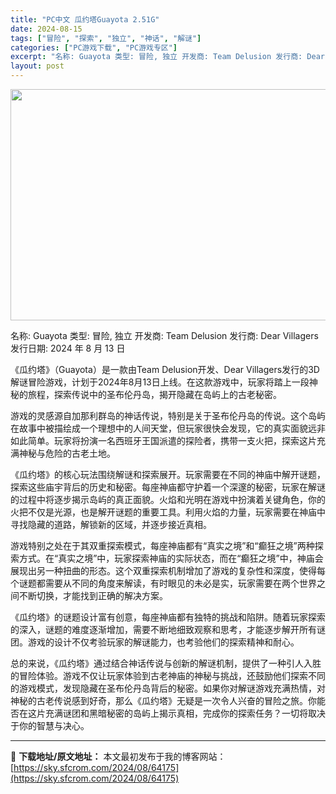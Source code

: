 ```yaml
---
title: "PC中文 瓜约塔Guayota 2.51G"
date: 2024-08-15
tags: ["冒险", "探索", "独立", "神话", "解谜"]
categories: ["PC游戏下载", "PC游戏专区"]
excerpt: "名称: Guayota 类型: 冒险, 独立 开发商: Team Delusion 发行商: Dear Villagers 发行日期: 2024 年 8 月 13 日 《瓜约塔》（Guayota）是一款由Team Delusion开发、Dear Villagers发行的3D解谜冒险游戏，计划于202&hellip;"
layout: post
---
```


<img class="aligncenter size-full wp-image-64176" src="https://sky.sfcrom.com/wp-content/uploads/2024/08/2024081511240794.webp" alt="" width="660" height="370" />

名称: Guayota
类型: 冒险, 独立
开发商: Team Delusion
发行商: Dear Villagers
发行日期: 2024 年 8 月 13 日

《瓜约塔》（Guayota）是一款由Team Delusion开发、Dear Villagers发行的3D解谜冒险游戏，计划于2024年8月13日上线。在这款游戏中，玩家将踏上一段神秘的旅程，探索传说中的圣布伦丹岛，揭开隐藏在岛屿上的古老秘密。

游戏的灵感源自加那利群岛的神话传说，特别是关于圣布伦丹岛的传说。这个岛屿在故事中被描绘成一个理想中的人间天堂，但玩家很快会发现，它的真实面貌远非如此简单。玩家将扮演一名西班牙王国派遣的探险者，携带一支火把，探索这片充满神秘与危险的古老土地。

《瓜约塔》的核心玩法围绕解谜和探索展开。玩家需要在不同的神庙中解开谜题，探索这些庙宇背后的历史和秘密。每座神庙都守护着一个深邃的秘密，玩家在解谜的过程中将逐步揭示岛屿的真正面貌。火焰和光明在游戏中扮演着关键角色，你的火把不仅是光源，也是解开谜题的重要工具。利用火焰的力量，玩家需要在神庙中寻找隐藏的道路，解锁新的区域，并逐步接近真相。

游戏特别之处在于其双重探索模式，每座神庙都有“真实之境”和“癫狂之境”两种探索方式。在“真实之境”中，玩家探索神庙的实际状态，而在“癫狂之境”中，神庙会展现出另一种扭曲的形态。这个双重探索机制增加了游戏的复杂性和深度，使得每个谜题都需要从不同的角度来解读，有时眼见的未必是实，玩家需要在两个世界之间不断切换，才能找到正确的解决方案。

《瓜约塔》的谜题设计富有创意，每座神庙都有独特的挑战和陷阱。随着玩家探索的深入，谜题的难度逐渐增加，需要不断地细致观察和思考，才能逐步解开所有谜团。游戏的设计不仅考验玩家的解谜能力，也考验他们的探索精神和耐心。

总的来说，《瓜约塔》通过结合神话传说与创新的解谜机制，提供了一种引人入胜的冒险体验。游戏不仅让玩家体验到古老神庙的神秘与挑战，还鼓励他们探索不同的游戏模式，发现隐藏在圣布伦丹岛背后的秘密。如果你对解谜游戏充满热情，对神秘的古老传说感到好奇，那么《瓜约塔》无疑是一次令人兴奋的冒险之旅。你能否在这片充满谜团和黑暗秘密的岛屿上揭示真相，完成你的探索任务？一切将取决于你的智慧与决心。

---
📖 **下载地址/原文地址：** 本文最初发布于我的博客网站：[https://sky.sfcrom.com/2024/08/64175](https://sky.sfcrom.com/2024/08/64175)
